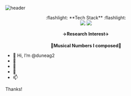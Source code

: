 ![header](https://capsule-render.vercel.app/api?type=waving&color=C8E6A8&height=250&section=header&text=Seungeun%20Lee&fontSize=50&fontColor=000000)

<div align="center">
  :flashlight: **Tech Stack** :flashlight:
  <div>
  <img src = "https://img.shields.io/badge/Python-3776AB?style=flat-square&logo=Python&logoColor=white"/>
  <img src = "https://img.shields.io/badge/C-A8B9CC?style=flat-square&logo=C&logoColor=white"/>
  </div>
  
  :airplane:**Research Interest**:airplane:
  
  :musical_score:**Musical Numbers I composed**:musical_score:
  
</div>

- 👋 Hi, I’m @duneag2
- 👀 
- 🌱
- 💞️
- 📫

Thanks!

<!---
duneag2/duneag2 is a ✨ special ✨ repository because its `README.md` (this file) appears on your GitHub profile.
You can click the Preview link to take a look at your changes.
--->
